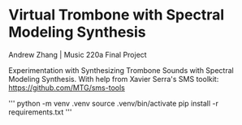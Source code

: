 # Virtual Trombone with Spectral Modeling Synthesis
Andrew Zhang | Music 220a Final Project

Experimentation with Synthesizing Trombone Sounds with Spectral Modeling Synthesis. With help from Xavier Serra's SMS toolkit: https://github.com/MTG/sms-tools  

'''
python -m venv .venv
source .venv/bin/activate
pip install -r requirements.txt
'''